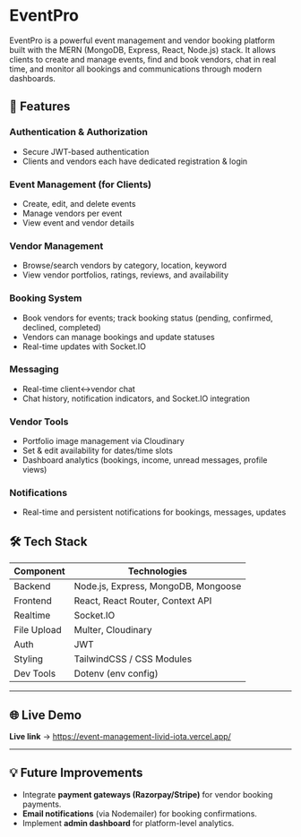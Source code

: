 # EventPro

EventPro is a powerful event management and vendor booking platform built with the MERN (MongoDB, Express, React, Node.js) stack. It allows clients to create and manage events, find and book vendors, chat in real time, and monitor all bookings and communications through modern dashboards.

## 🚀 Features

### Authentication & Authorization
- Secure JWT-based authentication
- Clients and vendors each have dedicated registration & login

### Event Management (for Clients)
- Create, edit, and delete events
- Manage vendors per event
- View event and vendor details

### Vendor Management
- Browse/search vendors by category, location, keyword
- View vendor portfolios, ratings, reviews, and availability

### Booking System
- Book vendors for events; track booking status (pending, confirmed, declined, completed)
- Vendors can manage bookings and update statuses
- Real-time updates with Socket.IO

### Messaging
- Real-time client↔vendor chat
- Chat history, notification indicators, and Socket.IO integration

### Vendor Tools
- Portfolio image management via Cloudinary
- Set & edit availability for dates/time slots
- Dashboard analytics (bookings, income, unread messages, profile views)

### Notifications
- Real-time and persistent notifications for bookings, messages, updates

## 🛠️ Tech Stack

| Component    | Technologies                                 |
|--------------|----------------------------------------------|
| Backend      | Node.js, Express, MongoDB, Mongoose          |
| Frontend     | React, React Router, Context API             |
| Realtime     | Socket.IO                                    |
| File Upload  | Multer, Cloudinary                           |
| Auth         | JWT                                          |
| Styling      | TailwindCSS / CSS Modules                    |
| Dev Tools    | Dotenv (env config)                          |

---

## 🌐 Live Demo
**Live link** → https://event-management-livid-iota.vercel.app/  


---

## 💡 Future Improvements
- Integrate **payment gateways (Razorpay/Stripe)** for vendor booking payments.
- **Email notifications** (via Nodemailer) for booking confirmations.
- Implement **admin dashboard** for platform-level analytics.

